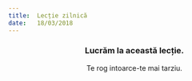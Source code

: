 ```yaml
---
title:  Lecție zilnică
date:   18/03/2018
---
```


### <center>Lucrăm la această lecție.</center>
<center>Te rog intoarce-te mai tarziu.</center>